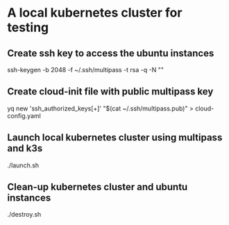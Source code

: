 # A local kubernetes cluster for testing

## Create ssh key to access the ubuntu instances

ssh-keygen -b 2048 -f ~/.ssh/multipass -t rsa -q -N ""

## Create cloud-init file with public multipass key

yq new 'ssh_authorized_keys[+]' "$(cat ~/.ssh/multipass.pub)" > cloud-config.yaml

## Launch local kubernetes cluster using multipass and k3s
./launch.sh

## Clean-up kubernetes cluster and ubuntu instances
./destroy.sh
